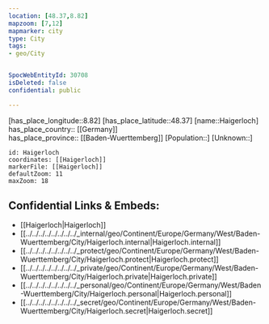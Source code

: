 ```yaml
---
location: [48.37,8.82] 
mapzoom: [7,12] 
mapmarker: city 
type: City
tags:
- geo/City


SpocWebEntityId: 30708
isDeleted: false
confidential: public

---
```

[has_place_longitude::8.82] 
[has_place_latitude::48.37] 
[name::Haigerloch] 
has_place_country:: [[Germany]]  
has_place_province:: [[Baden-Wuerttemberg]] 
[Population::] 
[Unknown::] 


```leaflet
id: Haigerloch
coordinates: [[Haigerloch]] 
markerFile: [[Haigerloch]] 
defaultZoom: 11 
maxZoom: 18
```


## Confidential Links & Embeds: 
- [[Haigerloch|Haigerloch]]  
- [[../../../../../../../../_internal/geo/Continent/Europe/Germany/West/Baden-Wuerttemberg/City/Haigerloch.internal|Haigerloch.internal]] 
- [[../../../../../../../../_protect/geo/Continent/Europe/Germany/West/Baden-Wuerttemberg/City/Haigerloch.protect|Haigerloch.protect]] 
- [[../../../../../../../../_private/geo/Continent/Europe/Germany/West/Baden-Wuerttemberg/City/Haigerloch.private|Haigerloch.private]] 
- [[../../../../../../../../_personal/geo/Continent/Europe/Germany/West/Baden-Wuerttemberg/City/Haigerloch.personal|Haigerloch.personal]] 
- [[../../../../../../../../_secret/geo/Continent/Europe/Germany/West/Baden-Wuerttemberg/City/Haigerloch.secret|Haigerloch.secret]] 
